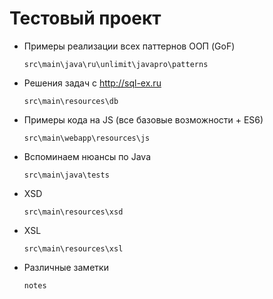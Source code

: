 # Тестовый проект

+ Примеры реализации всех паттернов ООП (GoF)
    ```
    src\main\java\ru\unlimit\javapro\patterns 
    ```
+ Решения задач с http://sql-ex.ru
    ```
    src\main\resources\db
    ```
+ Примеры кода на JS (все базовые возможности + ES6)
    ```
    src\main\webapp\resources\js
    ```
+ Вспоминаем нюансы по Java
    ```
    src\main\java\tests
    ```
+ XSD
    ```
    src\main\resources\xsd
    ```
+ XSL
    ```
    src\main\resources\xsl
    ```
+ Различные заметки
    ```
    notes
    ```
